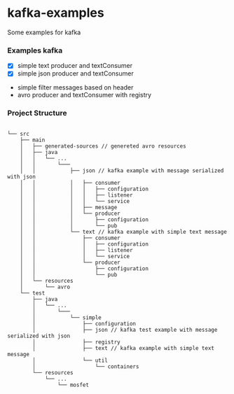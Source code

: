 # kafka-examples

Some examples for kafka

### Examples kafka
 - [X] simple text producer and textConsumer
 - [X] simple json producer and textConsumer
 - simple filter messages based on header
 - avro producer and textConsumer with registry

### Project Structure

```text

└── src
    ├── main
    │   ├── generated-sources // genereted avro resources
    │   ├── java
    │   │   └── ...
    │   │       └─── 
    │   │           ├── json // kafka example with message serialized with json
    │   │           │   ├── consumer
    │   │           │   │   ├── configuration
    │   │           │   │   ├── listener
    │   │           │   │   └── service
    │   │           │   ├── message
    │   │           │   └── producer
    │   │           │       ├── configuration
    │   │           │       └── pub
    │   │           └── text // kafka example with simple text message
    │   │               ├── consumer
    │   │               │   ├── configuration
    │   │               │   ├── listener
    │   │               │   └── service
    │   │               └── producer
    │   │                   ├── configuration
    │   │                   └── pub
    │   └── resources
    │       └── avro
    └── test
        ├── java
        │   └── ...
        │       └───
        │           └── simple
        │               ├── configuration
        │               ├── json // kafka test example with message serialized with json
        │               ├── registry
        │               ├── text // kafka example with simple text message
        │               └── util
        │                   └── containers
        └── resources
            └── ...
                └── mosfet
```